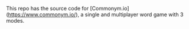 
This repo has the source code for [Commonym.io] (https://www.commonym.io/), a single and multiplayer word game with 3 modes. 
